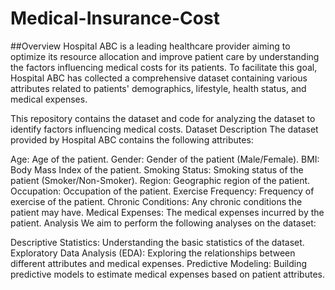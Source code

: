 # Medical-Insurance-Cost

##Overview
Hospital ABC is a leading healthcare provider aiming to optimize its resource allocation and improve patient care by understanding the factors influencing medical costs for its patients. To facilitate this goal, Hospital ABC has collected a comprehensive dataset containing various attributes related to patients' demographics, lifestyle, health status, and medical expenses.

This repository contains the dataset and code for analyzing the dataset to identify factors influencing medical costs.
Dataset Description
The dataset provided by Hospital ABC contains the following attributes:

Age: Age of the patient.
Gender: Gender of the patient (Male/Female).
BMI: Body Mass Index of the patient.
Smoking Status: Smoking status of the patient (Smoker/Non-Smoker).
Region: Geographic region of the patient.
Occupation: Occupation of the patient.
Exercise Frequency: Frequency of exercise of the patient.
Chronic Conditions: Any chronic conditions the patient may have.
Medical Expenses: The medical expenses incurred by the patient.
Analysis
We aim to perform the following analyses on the dataset:

Descriptive Statistics: Understanding the basic statistics of the dataset.
Exploratory Data Analysis (EDA): Exploring the relationships between different attributes and medical expenses.
Predictive Modeling: Building predictive models to estimate medical expenses based on patient attributes.
